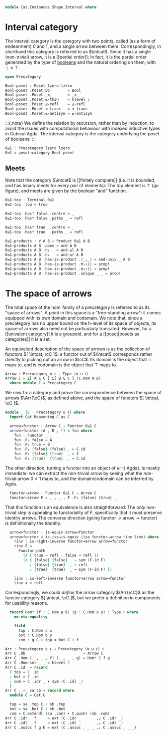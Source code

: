 <!--
```agda
open import Cat.Instances.Functor
open import Cat.Diagram.Terminal
open import Cat.Diagram.Product
open import Cat.Prelude

open import Data.Bool.Order
open import Data.Bool.Base

open import Order.Base
open import Order.Cat

import Cat.Reasoning as Cat

import Order.Reasoning as Poset
```
-->

```agda
module Cat.Instances.Shape.Interval where
```

<!--
```agda
open is-product
open Terminal
open Product
open Functor
```
-->

# Interval category

The interval category is the category with two points, called (as a form
of endearment) $0$ and $1$, and a single arrow between them.
Correspondingly, in shorthand this category is referred to as $\intcat$.
Since it has a single (non-trivial) arrow, it is a [[partial order]]; In fact,
it is the partial order generated by the type of [booleans] and the natural
ordering on them, with $\bot \le \top$.

[booleans]: Data.Bool.html

```agda
open Precategory

Bool-poset : Poset lzero lzero
Bool-poset .Poset.Ob        = Bool
Bool-poset .Poset._≤_       = _≤_
Bool-poset .Poset.≤-thin    = hlevel 1
Bool-poset .Poset.≤-refl    = ≤-refl
Bool-poset .Poset.≤-trans   = ≤-trans
Bool-poset .Poset.≤-antisym = ≤-antisym
```

:::{.note}
We define the relation by recursion, rather than by induction, to avoid
the issues with computational behaviour with indexed inductive types in
Cubical Agda. The interval category is the category underlying the poset
of booleans:
:::

```agda
0≤1 : Precategory lzero lzero
0≤1 = poset→category Bool-poset
```

## Meets

Note that the category $\intcat$ is [[finitely complete]] (i.e. it is
bounded, and has binary meets for every pair of elements): The top
element is $\top$ (go figure), and meets are given by the boolean "and"
function.

```agda
0≤1-top : Terminal 0≤1
0≤1-top .top = true

0≤1-top .has⊤ false .centre = _
0≤1-top .has⊤ false .paths _ = refl

0≤1-top .has⊤ true  .centre = _
0≤1-top .has⊤ true  .paths _ = refl

0≤1-products : ∀ A B → Product 0≤1 A B
0≤1-products A B .apex = and A B
0≤1-products A B .π₁   = and-≤l A B
0≤1-products A B .π₂   = and-≤r A B
0≤1-products A B .has-is-product .⟨_,_⟩ = and-univ _ A B
0≤1-products A B .has-is-product .π₁∘⟨⟩ = prop!
0≤1-products A B .has-is-product .π₂∘⟨⟩ = prop!
0≤1-products A B .has-is-product .unique _ _ = prop!
```

# The space of arrows

The total space of the $\hom$ family of a precategory is referred to as
its "space of arrows". A point in this space is a "free-standing arrow":
it comes equipped with its own domain and codomain. We note that, since
a precategory has no upper bound on the h-level of its space of objects,
its space of arrows also need not be particularly truncated. However,
for a [[univalent category]] it is a groupoid, and for a [[poset|posets
as categories]] it is a set.

An equivalent description of the space of arrows is as the collection of
functors $[ \intcat, \cC ]$: a functor out of $\intcat$ corresponds
rather directly to picking out an arrow in $\cC$. Its domain is the
object that $\bot$ maps to, and is codomain is the object that $\top$
maps to.

<!--
```agda
private variable
  o ℓ : Level
```
-->

```agda
Arrow : Precategory o ℓ → Type (o ⊔ ℓ)
Arrow C = Σ[ A ∈ C ] Σ[ B ∈ C ] (C.Hom A B)
  where module C = Precategory C
```

<!--
```agda
module _ (C : Precategory o ℓ) where
  Hom→Arrow : {a b : Ob C} → Hom C a b → Arrow C
  Hom→Arrow f = _ , _ , f

  Arrow-path
    : {a b : Arrow C}
    → (p : a .fst ≡ b .fst)
    → (q : a .snd .fst ≡ b .snd .fst)
    → PathP (λ i → Hom C (p i) (q i)) (a .snd .snd) (b .snd .snd)
    → a ≡ b
  Arrow-path p q r i = p i , q i , r i
```
-->

We now fix a category and prove the correspondence between the space of
arrows $\Arr{\cC}$, as defined above, and the space of functors $[
\intcat, \cC ]$.

```agda
module _ {C : Precategory o ℓ} where
  import Cat.Reasoning C as C

  arrow→functor : Arrow C → Functor 0≤1 C
  arrow→functor (A , B , f) = fun where
    fun : Functor _ _
    fun .F₀ false = A
    fun .F₀ true = B
    fun .F₁ {false} {false} _ = C.id
    fun .F₁ {false} {true}  _ = f
    fun .F₁ {true}  {true}  _ = C.id
```

<!--
```agda
    fun .F-id {false} = refl
    fun .F-id {true} = refl
    fun .F-∘ {false} {false} {false} _ _ = sym (C.idl _)
    fun .F-∘ {false} {false} {true}  _ _ = sym (C.idr _)
    fun .F-∘ {false} {true}  {true}  _ _ = sym (C.idl _)
    fun .F-∘ {true}  {true}  {true}  _ _ = sym (C.idr _)
```
-->

The other direction, turning a functor into an object of `Arr`{.Agda},
is mostly immediate: we can extract the non-trivial arrow by seeing what
the non-trivial arrow $0 \le 1$ maps to, and the domain/codomain can be
inferred by Agda.

```agda
  functor→arrow : Functor 0≤1 C → Arrow C
  functor→arrow F = _ , _ , F .F₁ {false} {true} _
```

That this function is an equivalence is also straightforward: The only
non-trivial step is appealing to functoriality of $F$, specifically that
it must preserve identity arrows. The converse direction (going functor
→ arrow → functor) is definitionally the identity.

```agda
  arrow≃functor : is-equiv arrow→functor
  arrow≃functor = is-iso→is-equiv (iso functor→arrow rinv linv) where
    rinv : is-right-inverse functor→arrow arrow→functor
    rinv F =
      Functor-path
        (λ { true → refl ; false → refl })
        (λ { {false} {false} _ → sym (F-id F)
           ; {false} {true}  _ → refl
           ; {true}  {true}  _ → sym (F-id F) })

    linv : is-left-inverse functor→arrow arrow→functor
    linv x = refl
```

Correspondingly, we could _define_ the arrow category $\Arr{\cC}$ as the
functor category $[ \intcat, \cC ]$, but we prefer a definition in
components for usability reasons.

<!--
```agda
module _ {o ℓ} (C : Precategory o ℓ) where
  private
    module C = Precategory C
    variable a b x y : ⌞ C ⌟
```
+-->

```agda
  record Homᵃ (f : C.Hom a b) (g : C.Hom x y) : Type ℓ where
    no-eta-equality

    field
      top : C.Hom a x
      bot : C.Hom b y
      com : g C.∘ top ≡ bot C.∘ f
```

<!--
```agda
{-# INLINE Homᵃ.constructor #-}
private unquoteDecl eqv = declare-record-iso eqv (quote Homᵃ)
open Homᵃ public

module _ {o ℓ} {C : Precategory o ℓ} {a b x y : ⌞ C ⌟} {f : C .Hom a b} {g : C .Hom x y} where instance
  H-Level-Homᵃ : ∀ {n} → H-Level (Homᵃ C f g) (2 + n)
  H-Level-Homᵃ = basic-instance 2 $ Iso→is-hlevel 2 eqv (hlevel 2)

  Extensional-Homᵃ
    : ∀ {ℓr} ⦃ sab : Extensional (C .Hom a x × C .Hom b y) ℓr ⦄
    → Extensional (Homᵃ C f g) ℓr
  Extensional-Homᵃ ⦃ sab ⦄ =
    injection→extensional!
      (λ p → Iso.injective eqv (Σ-pathp (ap fst p) (Σ-pathp (ap snd p) prop!)))
      sab
```
-->

```agda
Arr : Precategory o ℓ → Precategory (o ⊔ ℓ) ℓ
Arr C .Ob                          = Arrow C
Arr C .Hom (_ , _ , f) (_ , _ , g) = Homᵃ C f g
Arr C .Hom-set _ _ = hlevel 2
Arr C .id  = record
  { top = C .id
  ; bot = C .id
  ; com = C .idr _ ∙ sym (C .idl _)
  }
Arr C ._∘_ sa sb = record where
  module C = Cat C

  top = sa .top C.∘ sb .top
  bot = sa .bot C.∘ sb .bot
  com = C.extendl (sa .com) ∙ C.pushr (sb .com)
Arr C .idr   f     = ext (C .idr _       ,ₚ C .idr _)
Arr C .idl   f     = ext (C .idl _       ,ₚ C .idl _)
Arr C .assoc f g h = ext (C .assoc _ _ _ ,ₚ C .assoc _ _ _)
```
